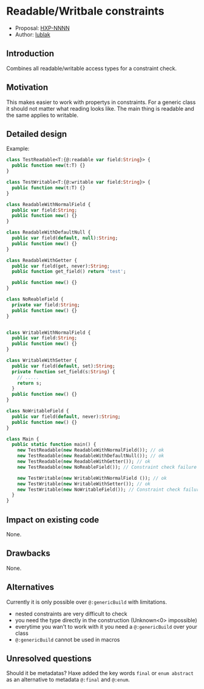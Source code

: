 # Readable/Writbale constraints

* Proposal: [HXP-NNNN](NNNN-filename.md)
* Author: [lublak](https://github.com/lublak)

## Introduction

Combines all readable/writable access types for a constraint check. 

## Motivation

This makes easier to work with propertys in constraints.
For a generic class it should not matter what reading looks like.
The main thing is readable and the same applies to writable.

## Detailed design

Example:

```haxe
class TestReadable<T:{@:readable var field:String}> {
  public function new(t:T) {}
}

class TestWritable<T:{@:writable var field:String}> {
  public function new(t:T) {}
}

class ReadableWithNormalField {
  public var field:String;
  public function new() {}
}

class ReadableWithDefaultNull {
  public var field(default, null):String;
  public function new() {}
}

class ReadableWithGetter {
  public var field(get, never):String;
  public function get_field() return 'test';

  public function new() {}
}

class NoReableField {
  private var field:String;
  public function new() {}
}


class WritableWithNormalField {
  public var field:String;
  public function new() {}
}

class WritableWithSetter {
  public var field(default, set):String;
  private function set_field(s:String) {
    // .....
    return s;
  }
  public function new() {}
}

class NoWritableField {
  public var field(default, never):String;
  public function new() {}
}

class Main {
  public static function main() {
    new TestReadable(new ReadableWithNormalField()); // ok
    new TestReadable(new ReadableWithDefaultNull()); // ok
    new TestReadable(new ReadableWithGetter()); // ok
    new TestReadable(new NoReableField()); // Constraint check failure

    new TestWritable(new WritableWithNormalField ()); // ok
    new TestWritable(new WritableWithSetter()); // ok
    new TestWritable(new NoWritableField()); // Constraint check failure
  }
}
```

## Impact on existing code

None.

## Drawbacks

None.

## Alternatives

Currently it is only possible over `@:genericBuild` with limitations.

- nested constraints are very difficult to check
- you need the type directly in the construction (Unknown<0> impossible)
- everytime you wan't to work with it you need a `@:genericBuild` over your class
- `@:genericBuild` cannot be used in macros

## Unresolved questions

Should it be metadatas?
Haxe added the key words `final` or `enum abstract` as an alternative to metadata `@:final` and `@:enum`.